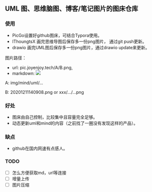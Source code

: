## UML 图、思维脑图、博客/笔记图片的图床仓库

### 使用

- PicGo设置好github图床，可结合Typora使用。
- IThoungtsX 画完思维导图后保存多一份png图片， 通过git push更新。
- drawio 画完UML图后保存多一份png图片，通过drawio update来更新。

图片路径：

- url: pic.joyenjoy.tech/A/B.png,
- markdown: ![](pic.joyenjoy.tech/A/B.png)

 A: img/mind/uml/...
 
 B: 20201211140908.png or xxx/.../...png

### 好处

- 图床由自己控制，比较集中且容量完全足够。
- 动态更新uml和mind的内容（之前找了一圈没有发现这样的产品）。

### 缺点

- github在国内网速有点感人。


### TODO

- [ ] 怎么方便获取md，url等连接
- [ ] 增量上传
- [ ] 图片压缩